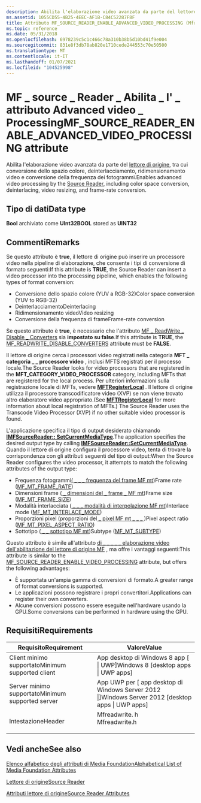 ```yaml
---
description: Abilita l'elaborazione video avanzata da parte del lettore di origine, tra cui conversione dello spazio colore, deinterlacciamento, ridimensionamento video e conversione della frequenza dei fotogrammi.
ms.assetid: 1055CD55-4B25-4EEC-AF1B-C84C52287F8F
title: Attributo MF_SOURCE_READER_ENABLE_ADVANCED_VIDEO_PROCESSING (Mfreadwrite. h)
ms.topic: reference
ms.date: 05/31/2018
ms.openlocfilehash: 6978239c5c1c466c78a310b38b5d10bd41f9e004
ms.sourcegitcommit: 831e8f3db78ab820e1710cede244553c70e50500
ms.translationtype: MT
ms.contentlocale: it-IT
ms.lasthandoff: 01/07/2021
ms.locfileid: "104525998"
---
```

# <a name="mf_source_reader_enable_advanced_video_processing-attribute"></a><span data-ttu-id="78009-103">MF \_ source \_ Reader \_ Abilita \_ l' \_ attributo Advanced video \_ Processing</span><span class="sxs-lookup"><span data-stu-id="78009-103">MF\_SOURCE\_READER\_ENABLE\_ADVANCED\_VIDEO\_PROCESSING attribute</span></span>

<span data-ttu-id="78009-104">Abilita l'elaborazione video avanzata da parte del [lettore di origine](source-reader.md), tra cui conversione dello spazio colore, deinterlacciamento, ridimensionamento video e conversione della frequenza dei fotogrammi.</span><span class="sxs-lookup"><span data-stu-id="78009-104">Enables advanced video processing by the [Source Reader](source-reader.md), including color space conversion, deinterlacing, video resizing, and frame-rate conversion.</span></span>

## <a name="data-type"></a><span data-ttu-id="78009-105">Tipo di dati</span><span class="sxs-lookup"><span data-stu-id="78009-105">Data type</span></span>

<span data-ttu-id="78009-106">**Bool** archiviato come **UInt32**</span><span class="sxs-lookup"><span data-stu-id="78009-106">**BOOL** stored as **UINT32**</span></span>

## <a name="remarks"></a><span data-ttu-id="78009-107">Commenti</span><span class="sxs-lookup"><span data-stu-id="78009-107">Remarks</span></span>

<span data-ttu-id="78009-108">Se questo attributo è **true**, il lettore di origine può inserire un processore video nella pipeline di elaborazione, che consente i tipi di conversione di formato seguenti:</span><span class="sxs-lookup"><span data-stu-id="78009-108">If this attribute is **TRUE**, the Source Reader can insert a video processor into the processing pipeline, which enables the following types of format conversion:</span></span>

-   <span data-ttu-id="78009-109">Conversione dello spazio colore (YUV a RGB-32)</span><span class="sxs-lookup"><span data-stu-id="78009-109">Color space conversion (YUV to RGB-32)</span></span>
-   <span data-ttu-id="78009-110">Deinterlacciamento</span><span class="sxs-lookup"><span data-stu-id="78009-110">Deinterlacing</span></span>
-   <span data-ttu-id="78009-111">Ridimensionamento video</span><span class="sxs-lookup"><span data-stu-id="78009-111">Video resizing</span></span>
-   <span data-ttu-id="78009-112">Conversione della frequenza di frame</span><span class="sxs-lookup"><span data-stu-id="78009-112">Frame-rate conversion</span></span>

<span data-ttu-id="78009-113">Se questo attributo è **true**, è necessario che l'attributo [MF \_ ReadWrite \_ Disable \_ Converters](mf-readwrite-disable-converters.md) sia **impostato su false**.</span><span class="sxs-lookup"><span data-stu-id="78009-113">If this attribute is **TRUE**, the [MF\_READWRITE\_DISABLE\_CONVERTERS](mf-readwrite-disable-converters.md) attribute must be **FALSE**.</span></span>

<span data-ttu-id="78009-114">Il lettore di origine cerca i processori video registrati nella categoria **MFT \_ categoria \_ \_ processore video** , inclusi MFTS registrati per il processo locale.</span><span class="sxs-lookup"><span data-stu-id="78009-114">The Source Reader looks for video processors that are registered in the **MFT\_CATEGORY\_VIDEO\_PROCESSOR** category, including MFTs that are registered for the local process.</span></span> <span data-ttu-id="78009-115">Per ulteriori informazioni sulla registrazione locale di MFTs, vedere [**MFTRegisterLocal**](/windows/desktop/api/mfapi/nf-mfapi-mftregisterlocal) . Il lettore di origine utilizza il processore transcodificatore video (XVP) se non viene trovato altro elaboratore video appropriato.</span><span class="sxs-lookup"><span data-stu-id="78009-115">(See [**MFTRegisterLocal**](/windows/desktop/api/mfapi/nf-mfapi-mftregisterlocal) for more information about local registration of MFTs.) The Source Reader uses the Transcode Video Processor (XVP) if no other suitable video processor is found.</span></span>

<span data-ttu-id="78009-116">L'applicazione specifica il tipo di output desiderato chiamando [**IMFSourceReader:: SetCurrentMediaType**](/windows/desktop/api/mfreadwrite/nf-mfreadwrite-imfsourcereader-setcurrentmediatype).</span><span class="sxs-lookup"><span data-stu-id="78009-116">The application specifies the desired output type by calling [**IMFSourceReader::SetCurrentMediaType**](/windows/desktop/api/mfreadwrite/nf-mfreadwrite-imfsourcereader-setcurrentmediatype).</span></span> <span data-ttu-id="78009-117">Quando il lettore di origine configura il processore video, tenta di trovare la corrispondenza con gli attributi seguenti del tipo di output:</span><span class="sxs-lookup"><span data-stu-id="78009-117">When the Source Reader configures the video processor, it attempts to match the following attributes of the output type:</span></span>

-   <span data-ttu-id="78009-118">Frequenza fotogrammi[( \_ \_ \_ frequenza del frame MF mt](mf-mt-frame-rate-attribute.md))</span><span class="sxs-lookup"><span data-stu-id="78009-118">Frame rate ([MF\_MT\_FRAME\_RATE](mf-mt-frame-rate-attribute.md))</span></span>
-   <span data-ttu-id="78009-119">Dimensioni frame ([ \_ dimensioni del \_ frame \_ MF mt](mf-mt-frame-size-attribute.md))</span><span class="sxs-lookup"><span data-stu-id="78009-119">Frame size ([MF\_MT\_FRAME\_SIZE](mf-mt-frame-size-attribute.md))</span></span>
-   <span data-ttu-id="78009-120">Modalità interlacciata ([ \_ \_ \_ modalità di interpolazione MF mt](mf-mt-interlace-mode-attribute.md))</span><span class="sxs-lookup"><span data-stu-id="78009-120">Interlace mode ([MF\_MT\_INTERLACE\_MODE](mf-mt-interlace-mode-attribute.md))</span></span>
-   <span data-ttu-id="78009-121">Proporzioni pixel (proporzioni del[ \_ pixel MF mt \_ \_ \_ ](mf-mt-pixel-aspect-ratio-attribute.md))</span><span class="sxs-lookup"><span data-stu-id="78009-121">Pixel aspect ratio ([MF\_MT\_PIXEL\_ASPECT\_RATIO](mf-mt-pixel-aspect-ratio-attribute.md))</span></span>
-   <span data-ttu-id="78009-122">Sottotipo ([ \_ \_ sottotipo MF mt](mf-mt-subtype-attribute.md))</span><span class="sxs-lookup"><span data-stu-id="78009-122">Subtype ([MF\_MT\_SUBTYPE](mf-mt-subtype-attribute.md))</span></span>

<span data-ttu-id="78009-123">Questo attributo è simile all'attributo [di \_ \_ \_ \_ \_ elaborazione video dell'abilitazione del lettore di origine MF](mf-source-reader-enable-video-processing.md) , ma offre i vantaggi seguenti:</span><span class="sxs-lookup"><span data-stu-id="78009-123">This attribute is similar to the [MF\_SOURCE\_READER\_ENABLE\_VIDEO\_PROCESSING](mf-source-reader-enable-video-processing.md) attribute, but offers the following advantages:</span></span>

-   <span data-ttu-id="78009-124">È supportata un'ampia gamma di conversioni di formato.</span><span class="sxs-lookup"><span data-stu-id="78009-124">A greater range of format conversions is supported.</span></span>
-   <span data-ttu-id="78009-125">Le applicazioni possono registrare i propri convertitori.</span><span class="sxs-lookup"><span data-stu-id="78009-125">Applications can register their own converters.</span></span>
-   <span data-ttu-id="78009-126">Alcune conversioni possono essere eseguite nell'hardware usando la GPU.</span><span class="sxs-lookup"><span data-stu-id="78009-126">Some conversions can be performed in hardware using the GPU.</span></span>

## <a name="requirements"></a><span data-ttu-id="78009-127">Requisiti</span><span class="sxs-lookup"><span data-stu-id="78009-127">Requirements</span></span>



| <span data-ttu-id="78009-128">Requisito</span><span class="sxs-lookup"><span data-stu-id="78009-128">Requirement</span></span> | <span data-ttu-id="78009-129">Valore</span><span class="sxs-lookup"><span data-stu-id="78009-129">Value</span></span> |
|-------------------------------------|------------------------------------------------------------------------------------------|
| <span data-ttu-id="78009-130">Client minimo supportato</span><span class="sxs-lookup"><span data-stu-id="78009-130">Minimum supported client</span></span><br/> | <span data-ttu-id="78009-131">App desktop di Windows 8 app \[ \| UWP\]</span><span class="sxs-lookup"><span data-stu-id="78009-131">Windows 8 \[desktop apps \| UWP apps\]</span></span><br/>                                        |
| <span data-ttu-id="78009-132">Server minimo supportato</span><span class="sxs-lookup"><span data-stu-id="78009-132">Minimum supported server</span></span><br/> | <span data-ttu-id="78009-133">App UWP per \[ app desktop di Windows Server 2012 \|\]</span><span class="sxs-lookup"><span data-stu-id="78009-133">Windows Server 2012 \[desktop apps \| UWP apps\]</span></span><br/>                              |
| <span data-ttu-id="78009-134">Intestazione</span><span class="sxs-lookup"><span data-stu-id="78009-134">Header</span></span><br/>                   | <dl> <span data-ttu-id="78009-135"><dt>Mfreadwrite. h</dt></span><span class="sxs-lookup"><span data-stu-id="78009-135"><dt>Mfreadwrite.h</dt></span></span> </dl> |



## <a name="see-also"></a><span data-ttu-id="78009-136">Vedi anche</span><span class="sxs-lookup"><span data-stu-id="78009-136">See also</span></span>

<dl> <dt>

[<span data-ttu-id="78009-137">Elenco alfabetico degli attributi di Media Foundation</span><span class="sxs-lookup"><span data-stu-id="78009-137">Alphabetical List of Media Foundation Attributes</span></span>](alphabetical-list-of-media-foundation-attributes.md)
</dt> <dt>

[<span data-ttu-id="78009-138">Lettore di origine</span><span class="sxs-lookup"><span data-stu-id="78009-138">Source Reader</span></span>](source-reader.md)
</dt> <dt>

[<span data-ttu-id="78009-139">Attributi lettore di origine</span><span class="sxs-lookup"><span data-stu-id="78009-139">Source Reader Attributes</span></span>](source-reader-attributes.md)
</dt> </dl>

 

 





